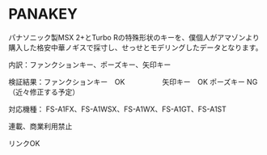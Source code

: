 # PANAKEY

パナソニック製MSX 2+とTurbo Rの特殊形状のキーを、僕個人がアマゾンより購入した格安中華ノギスで採寸し、せっせとモデリングしたデータとなります。

内訳：ファンクションキー、ポーズキー、矢印キー

検証結果：ファンクションキー　OK
　　　　　矢印キー　OK
         ポーズキー NG（近々修正する予定）

対応機種： FS-A1FX、FS-A1WSX、FS-A1WX、FS-A1GT、FS-A1ST

連載、商業利用禁止

リンクOK
